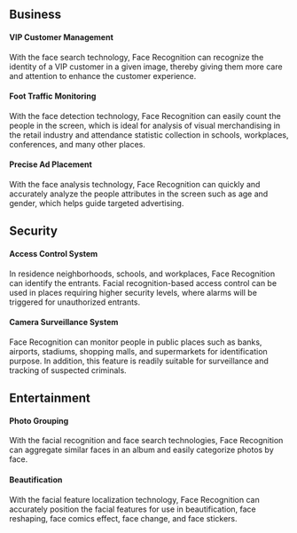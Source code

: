 ## Business
#### VIP Customer Management
With the face search technology, Face Recognition can recognize the identity of a VIP customer in a given image, thereby giving them more care and attention to enhance the customer experience.

#### Foot Traffic Monitoring
With the face detection technology, Face Recognition can easily count the people in the screen, which is ideal for analysis of visual merchandising in the retail industry and attendance statistic collection in schools, workplaces, conferences, and many other places.

#### Precise Ad Placement
With the face analysis technology, Face Recognition can quickly and accurately analyze the people attributes in the screen such as age and gender, which helps guide targeted advertising.

## Security
#### Access Control System
In residence neighborhoods, schools, and workplaces, Face Recognition can identify the entrants. Facial recognition-based access control can be used in places requiring higher security levels, where alarms will be triggered for unauthorized entrants.

#### Camera Surveillance System
Face Recognition can monitor people in public places such as banks, airports, stadiums, shopping malls, and supermarkets for identification purpose. In addition, this feature is readily suitable for surveillance and tracking of suspected criminals.

## Entertainment
#### Photo Grouping
With the facial recognition and face search technologies, Face Recognition can aggregate similar faces in an album and easily categorize photos by face.

#### Beautification
With the facial feature localization technology, Face Recognition can accurately position the facial features for use in beautification, face reshaping, face comics effect, face change, and face stickers.

